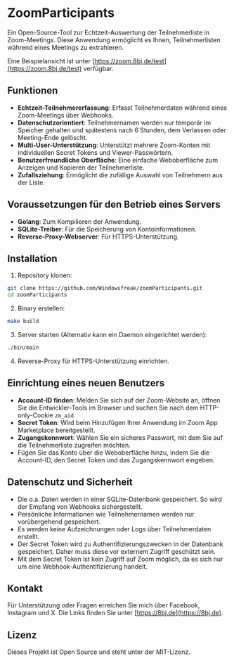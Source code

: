 # ZoomParticipants

Ein Open-Source-Tool zur Echtzeit-Auswertung der Teilnehmerliste in Zoom-Meetings. Diese Anwendung ermöglicht es Ihnen, Teilnehmerlisten während eines Meetings zu extrahieren.

Eine Beispielansicht ist unter [https://zoom.8bj.de/test](https://zoom.8bj.de/test) verfügbar.

## Funktionen

- **Echtzeit-Teilnehmererfassung**: Erfasst Teilnehmerdaten während eines Zoom-Meetings über Webhooks.
- **Datenschutzorientiert**: Teilnehmernamen werden nur temporär im Speicher gehalten und spätestens nach 6 Stunden, dem Verlassen oder Meeting-Ende gelöscht.
- **Multi-User-Unterstützung**: Unterstützt mehrere Zoom-Konten mit individuellen Secret Tokens und Viewer-Passwörtern.
- **Benutzerfreundliche Oberfläche**: Eine einfache Weboberfläche zum Anzeigen und Kopieren der Teilnehmerliste.
- **Zufallsziehung**: Ermöglicht die zufällige Auswahl von Teilnehmern aus der Liste.

## Voraussetzungen für den Betrieb eines Servers

- **Golang**: Zum Kompilieren der Anwendung.
- **SQLite-Treiber**: Für die Speicherung von Kontoinformationen.
- **Reverse-Proxy-Webserver**: Für HTTPS-Unterstützung.

## Installation

1. Repository klonen:

```bash
git clone https://github.com/Windowsfreak/zoomParticipants.git
cd zoomParticipants
```

2. Binary erstellen:

```bash
make build
```

3. Server starten (Alternativ kann ein Daemon eingerichtet werden):

```bash
./bin/main
```

4. Reverse-Proxy für HTTPS-Unterstützung einrichten.

## Einrichtung eines neuen Benutzers

- **Account-ID finden**: Melden Sie sich auf der Zoom-Website an, öffnen Sie die Entwickler-Tools im Browser und suchen Sie nach dem HTTP-only-Cookie `zm_aid`.
- **Secret Token**: Wird beim Hinzufügen Ihrer Anwendung im Zoom App Marketplace bereitgestellt.
- **Zugangskennwort**: Wählen Sie ein sicheres Passwort, mit dem Sie auf die Teilnehmerliste zugreifen möchten.
- Fügen Sie das Konto über die Weboberfläche hinzu, indem Sie die Account-ID, den Secret Token und das Zugangskennwort eingeben.

## Datenschutz und Sicherheit

- Die o.a. Daten werden in einer SQLite-Datenbank gespeichert. So wird der Empfang von Webhooks sichergestellt.
- Persönliche Informationen wie Teilnehmernamen werden nur vorübergehend gespeichert.
- Es werden keine Aufzeichnungen oder Logs über Teilnehmerdaten erstellt.
- Der Secret Token wird zu Authentifizierungszwecken in der Datenbank gespeichert. Daher muss diese vor externem Zugriff geschützt sein.
- Mit dem Secret Token ist kein Zugriff auf Zoom möglich, da es sich nur um eine Webhook-Authentifizierung handelt.

## Kontakt

Für Unterstützung oder Fragen erreichen Sie mich über Facebook, Instagram und X. Die Links finden Sie unter [https://8bj.de](https://8bj.de).

## Lizenz

Dieses Projekt ist Open Source und steht unter der MIT-Lizenz.
